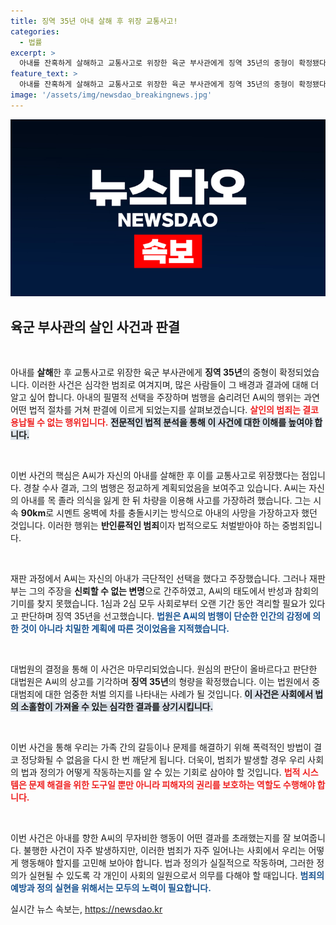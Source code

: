 ```yaml
---
title: 징역 35년 아내 살해 후 위장 교통사고!
categories:
  - 법률
excerpt: >
  아내를 잔혹하게 살해하고 교통사고로 위장한 육군 부사관에게 징역 35년의 중형이 확정됐다. 그의 비극적인 범죄 뒤에 숨겨진 치명적 진실은 무엇일까? 클릭하여 사건의 전말을 확인해 보세요!
feature_text: >
  아내를 잔혹하게 살해하고 교통사고로 위장한 육군 부사관에게 징역 35년의 중형이 확정됐다. 그의 비극적인 범죄 뒤에 숨겨진 치명적 진실은 무엇일까? 클릭하여 사건의 전말을 확인해 보세요!
image: '/assets/img/newsdao_breakingnews.jpg'
---
```


<p><img src="/assets/img/newsdao_breakingnews.jpg" alt="flaretime 속보" /></p>

<h2 data-ke-size="size26">육군 부사관의 살인 사건과 판결</h2>

<p data-ke-size="size16">&nbsp;</p>

<p>아내를 <b>살해</b>한 후 교통사고로 위장한 육군 부사관에게 <b>징역 35년</b>의 중형이 확정되었습니다. 이러한 사건은 심각한 범죄로 여겨지며, 많은 사람들이 그 배경과 결과에 대해 더 알고 싶어 합니다. 아내의 필멸적 선택을 주장하며 범행을 숨리려던 A씨의 행위는 과연 어떤 법적 절차를 거쳐 판결에 이르게 되었는지를 살펴보겠습니다. <b><span style="color: #ee2323;">살인의 범죄는 결코 용납될 수 없는 행위입니다.</span></b> <b><span style="background-color: #21538527;">전문적인 법적 분석을 통해 이 사건에 대한 이해를 높여야 합니다.</span></b> </p>

<p data-ke-size="size16">&nbsp;</p>

<p>이번 사건의 핵심은 A씨가 자신의 아내를 살해한 후 이를 교통사고로 위장했다는 점입니다. 경찰 수사 결과, 그의 범행은 정교하게 계획되었음을 보여주고 있습니다. A씨는 자신의 아내를 목 졸라 의식을 잃게 한 뒤 차량을 이용해 사고를 가장하려 했습니다. 그는 시속 <b>90km</b>로 시멘트 옹벽에 차를 충돌시키는 방식으로 아내의 사망을 가장하고자 했던 것입니다. 이러한 행위는 <b>반인륜적인 범죄</b>이자 법적으로도 처벌받아야 하는 중범죄입니다.</p>

<p data-ke-size="size16">&nbsp;</p>

<p>재판 과정에서 A씨는 자신의 아내가 극단적인 선택을 했다고 주장했습니다. 그러나 재판부는 그의 주장을 <b>신뢰할 수 없는 변명</b>으로 간주하였고, A씨의 태도에서 반성과 참회의 기미를 찾지 못했습니다. 1심과 2심 모두 사회로부터 오랜 기간 동안 격리할 필요가 있다고 판단하며 징역 35년을 선고했습니다. <b><span style="color: #1a5490;">법원은 A씨의 범행이 단순한 인간의 감정에 의한 것이 아니라 치밀한 계획에 따른 것이었음을 지적했습니다.</span></b></p>

<p data-ke-size="size16">&nbsp;</p>

<p>대법원의 결정을 통해 이 사건은 마무리되었습니다. 원심의 판단이 올바르다고 판단한 대법원은 A씨의 상고를 기각하며 <b>징역 35년</b>의 형량을 확정했습니다. 이는 법원에서 중대범죄에 대한 엄중한 처벌 의지를 나타내는 사례가 될 것입니다. <b><span style="background-color: #21538527;">이 사건은 사회에서 법의 소홀함이 가져올 수 있는 심각한 결과를 상기시킵니다.</span></b> </p>

<p data-ke-size="size16">&nbsp;</p>

<p>이번 사건을 통해 우리는 가족 간의 갈등이나 문제를 해결하기 위해 폭력적인 방법이 결코 정당화될 수 없음을 다시 한 번 깨닫게 됩니다. 더욱이, 범죄가 발생할 경우 우리 사회의 법과 정의가 어떻게 작동하는지를 알 수 있는 기회로 삼아야 할 것입니다. <b><span style="color: #ee2323;">법적 시스템은 문제 해결을 위한 도구일 뿐만 아니라 피해자의 권리를 보호하는 역할도 수행해야 합니다.</span></b></p>

<p data-ke-size="size16">&nbsp;</p>

<p>이번 사건은 아내를 향한 A씨의 무자비한 행동이 어떤 결과를 초래했는지를 잘 보여줍니다. 불행한 사건이 자주 발생하지만, 이러한 범죄가 자주 일어나는 사회에서 우리는 어떻게 행동해야 할지를 고민해 보아야 합니다. 법과 정의가 실질적으로 작동하며, 그러한 정의가 실현될 수 있도록 각 개인이 사회의 일원으로서 의무를 다해야 할 때입니다. <b><span style="color: #1a5490;">범죄의 예방과 정의 실현을 위해서는 모두의 노력이 필요합니다.</span></b></p>
실시간 뉴스 속보는, <a href="https://newsdao.kr" rel="dofollow">https://newsdao.kr</a>


